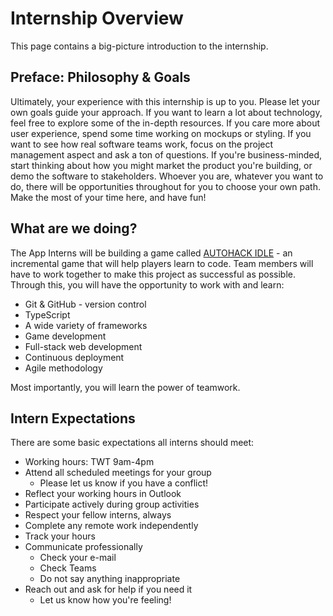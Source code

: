 # Internship Overview
This page contains a big-picture introduction to the internship.

## Preface: Philosophy & Goals
Ultimately, your experience with this internship is up to you. Please let your own goals guide your approach. If you want to learn a lot about technology, feel free to explore some of the in-depth resources. If you care more about user experience, spend some time working on mockups or styling. If you want to see how real software teams work, focus on the project management aspect and ask a ton of questions. If you're business-minded, start thinking about how you might market the product you're building, or demo the software to stakeholders. Whoever you are, whatever you want to do, there will be opportunities throughout for you to choose your own path. Make the most of your time here, and have fun!

## What are we doing?
The App Interns will be building a game called [AUTOHACK IDLE](ProjectInformation.md) - an incremental game that will help players learn to code. Team members will have to work together to make this project as successful as possible. Through this, you will have the opportunity to work with and learn:

- Git & GitHub - version control
- TypeScript
- A wide variety of frameworks
- Game development
- Full-stack web development
- Continuous deployment
- Agile methodology

Most importantly, you will learn the power of teamwork.

## Intern Expectations
There are some basic expectations all interns should meet:

- Working hours: TWT 9am-4pm
- Attend all scheduled meetings for your group
  - Please let us know if you have a conflict!
- Reflect your working hours in Outlook
- Participate actively during group activities
- Respect your fellow interns, always
- Complete any remote work independently
- Track your hours
- Communicate professionally
  - Check your e-mail
  - Check Teams
  - Do not say anything inappropriate
- Reach out and ask for help if you need it
  - Let us know how you're feeling!
